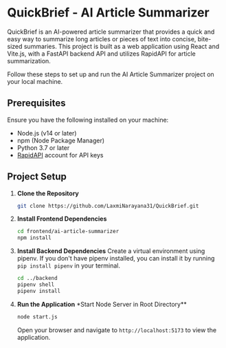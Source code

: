 # QuickBrief - AI Article Summarizer

QuickBrief is an AI-powered article summarizer that provides a quick and easy way to summarize long articles or pieces of text into concise, bite-sized summaries. This project is built as a web application using React and Vite.js, with a FastAPI backend API and utilizes RapidAPI for article summarization.

Follow these steps to set up and run the AI Article Summarizer project on your local machine.

## Prerequisites

Ensure you have the following installed on your machine:

- Node.js (v14 or later)
- npm (Node Package Manager)
- Python 3.7 or later
- [RapidAPI](https://rapidapi.com/restyler/api/article-extractor-and-summarizer) account for API keys

## Project Setup

1. **Clone the Repository**

   ```bash
   git clone https://github.com/LaxmiNarayana31/QuickBrief.git
   ```

2. **Install Frontend Dependencies**

   ```bash
   cd frontend/ai-article-summarizer
   npm install
   ```

3. **Install Backend Dependencies**
   Create a virtual environment using pipenv. If you don't have pipenv installed, you can install it by running `pip install pipenv` in your terminal.

   ```bash
   cd ../backend
   pipenv shell
   pipenv install
   ```

4. **Run the Application**
   \*Start Node Server in Root Directory\*\*

   ```bash
   node start.js
   ```

   Open your browser and navigate to `http://localhost:5173` to view the application.
